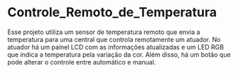 # Controle_Remoto_de_Temperatura
Esse projeto utiliza um sensor de temperatura remoto que envia a temperatura para uma central que controla remotamente um atuador. No atuador há um painel LCD com as informações atualizadas e um LED RGB que indica a temperatura pela variação da cor. Além disso, há um botão que pode alterar o controle entre automático e manual.
